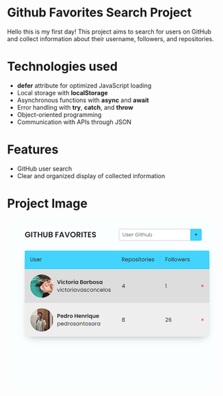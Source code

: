 # Github Favorites Search Project

Hello this is my first day! This project aims to search for users on GitHub and collect information about their username, followers, and repositories.

# Technologies used


- **defer** attribute for optimized JavaScript loading
- Local storage with **localStorage**
- Asynchronous functions with **async** and **await**
- Error handling with **try**, **catch**, and **throw**
- Object-oriented programming
- Communication with APIs through JSON

# Features


- GitHub user search
- Clear and organized display of collected information

# Project Image

<p align='center'>
<img src="https://github.com/pedrosantosara/365DaysOfCoding/blob/main/1%20-%20Promisses%20And%20Conect%20API%20Github/img/print.png">
</p>
